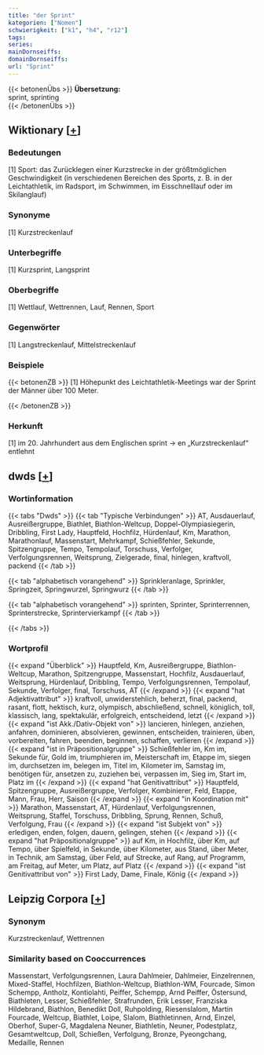 ```yaml
---
title: "der Sprint"
kategorien: ["Nomen"]
schwierigkeit: ["k1", "h4", "r12"]
tags:
series:
mainDornseiffs:
domainDornseiffs:
url: "Sprint"
---
```


{{< betonenÜbs >}}
**Übersetzung:**  
sprint, sprinting  
{{< /betonenÜbs >}}

## Wiktionary [[+](https://de.wiktionary.org/wiki/Sprint)]

### Bedeutungen
[1] Sport: das Zurücklegen einer Kurzstrecke in der größtmöglichen Geschwindigkeit (in verschiedenen Bereichen des Sports, z. B. in der Leichtathletik, im Radsport, im Schwimmen, im Eisschnelllauf oder im Skilanglauf)  

### Synonyme
[1] Kurzstreckenlauf  

### Unterbegriffe
[1] Kurzsprint, Langsprint  

### Oberbegriffe
[1] Wettlauf, Wettrennen, Lauf, Rennen, Sport  

### Gegenwörter
[1] Langstreckenlauf, Mittelstreckenlauf  

### Beispiele
{{< betonenZB >}}
[1] Höhepunkt des Leichtathletik-Meetings war der Sprint der Männer über 100 Meter.  

{{< /betonenZB >}}
### Herkunft
[1] im 20. Jahrhundert aus dem Englischen sprint → en „Kurzstreckenlauf“ entlehnt  



## dwds [[+](https://www.dwds.de/wb/Sprint)]

### Wortinformation
{{< tabs "Dwds" >}}
{{< tab "Typische Verbindungen" >}}
AT, Ausdauerlauf, Ausreißergruppe, Biathlet, Biathlon-Weltcup, Doppel-Olympiasiegerin, Dribbling, First Lady, Hauptfeld, Hochfilz, Hürdenlauf, Km, Marathon, Marathonlauf, Massenstart, Mehrkampf, Schießfehler, Sekunde, Spitzengruppe, Tempo, Tempolauf, Torschuss, Verfolger, Verfolgungsrennen, Weitsprung, Zielgerade, final, hinlegen, kraftvoll, packend
{{< /tab >}}

{{< tab "alphabetisch vorangehend" >}}
Sprinkleranlage, Sprinkler, Springzeit, Springwurzel, Springwurz
{{< /tab >}}

{{< tab "alphabetisch vorangehend" >}}
sprinten, Sprinter, Sprinterrennen, Sprinterstrecke, Sprintervierkampf
{{< /tab >}}

{{< /tabs >}}

### Wortprofil
{{< expand "Überblick" >}} Hauptfeld, Km, Ausreißergruppe, Biathlon-Weltcup, Marathon, Spitzengruppe, Massenstart, Hochfilz, Ausdauerlauf, Weitsprung, Hürdenlauf, Dribbling, Tempo, Verfolgungsrennen, Tempolauf, Sekunde, Verfolger, final, Torschuss, AT {{< /expand >}}
{{< expand "hat Adjektivattribut" >}} kraftvoll, unwiderstehlich, beherzt, final, packend, rasant, flott, hektisch, kurz, olympisch, abschließend, schnell, königlich, toll, klassisch, lang, spektakulär, erfolgreich, entscheidend, letzt {{< /expand >}}
{{< expand "ist Akk./Dativ-Objekt von" >}} lancieren, hinlegen, anziehen, anfahren, dominieren, absolvieren, gewinnen, entscheiden, trainieren, üben, vorbereiten, fahren, beenden, beginnen, schaffen, verlieren {{< /expand >}}
{{< expand "ist in Präpositionalgruppe" >}} Schießfehler im, Km im, Sekunde für, Gold im, triumphieren im, Meisterschaft im, Etappe im, siegen im, durchsetzen im, belegen im, Titel im, Kilometer im, Samstag im, benötigen für, ansetzen zu, zuziehen bei, verpassen im, Sieg im, Start im, Platz im {{< /expand >}}
{{< expand "hat Genitivattribut" >}} Hauptfeld, Spitzengruppe, Ausreißergruppe, Verfolger, Kombinierer, Feld, Etappe, Mann, Frau, Herr, Saison {{< /expand >}}
{{< expand "in Koordination mit" >}} Marathon, Massenstart, AT, Hürdenlauf, Verfolgungsrennen, Weitsprung, Staffel, Torschuss, Dribbling, Sprung, Rennen, Schuß, Verfolgung, Frau {{< /expand >}}
{{< expand "ist Subjekt von" >}} erledigen, enden, folgen, dauern, gelingen, stehen {{< /expand >}}
{{< expand "hat Präpositionalgruppe" >}} auf Km, in Hochfilz, über Km, auf Tempo, über Spielfeld, in Sekunde, über Kilometer, aus Stand, über Meter, in Technik, am Samstag, über Feld, auf Strecke, auf Rang, auf Programm, am Freitag, auf Meter, um Platz, auf Platz {{< /expand >}}
{{< expand "ist Genitivattribut von" >}} First Lady, Dame, Finale, König {{< /expand >}}

## Leipzig Corpora [[+](https://corpora.uni-leipzig.de/en/res?word=Sprint&corpusId=deu_newscrawl-public_2018)]


### Synonym
Kurzstreckenlauf, Wettrennen


### Similarity based on Cooccurrences
Massenstart, Verfolgungsrennen, Laura Dahlmeier, Dahlmeier, Einzelrennen, Mixed-Staffel, Hochfilzen, Biathlon-Weltcup, Biathlon-WM, Fourcade, Simon Schempp, Antholz, Kontiolahti, Peiffer, Schempp, Arnd Peiffer, Östersund, Biathleten, Lesser, Schießfehler, Strafrunden, Erik Lesser, Franziska Hildebrand, Biathlon, Benedikt Doll, Ruhpolding, Riesenslalom, Martin Fourcade, Weltcup, Biathlet, Loipe, Slalom, Biathletinnen, Arnd, Einzel, Oberhof, Super-G, Magdalena Neuner, Biathletin, Neuner, Podestplatz, Gesamtweltcup, Doll, Schießen, Verfolgung, Bronze, Pyeongchang, Medaille, Rennen

